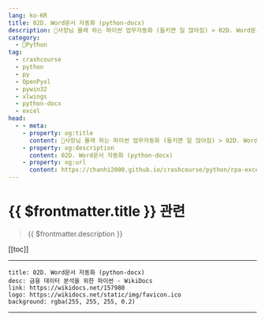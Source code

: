```yaml
---
lang: ko-KR
title: 02D. Word문서 자동화 (python-docx) 
description: 🐍사장님 몰래 하는 파이썬 업무자동화 (들키면 일 많아짐) > 02D. Word문서 자동화 (python-docx) 
category:
  - 🐍Python
tag: 
  - crashcourse
  - python
  - py
  - OpenPyxl
  - pywin32
  - xlwings
  - python-docx
  - excel
head:
  - - meta:
    - property: og:title
      content: 🐍사장님 몰래 하는 파이썬 업무자동화 (들키면 일 많아짐) > 02D. Word문서 자동화 (python-docx) 
    - property: og:description
      content: 02D. Word문서 자동화 (python-docx) 
    - property: og:url
      content: https://chanhi2000.github.io/crashcourse/python/rpa-excel/02d.html
---
```


# {{ $frontmatter.title }} 관련

> {{ $frontmatter.description }}

[[toc]]

---

```component VPCard
title: 02D. Word문서 자동화 (python-docx)
desc: 금융 데이터 분석을 위한 파이썬 - WikiDocs
link: https://wikidocs.net/157980
logo: https://wikidocs.net/static/img/favicon.ico
background: rgba(255, 255, 255, 0.2)
```

---

<TagLinks />
